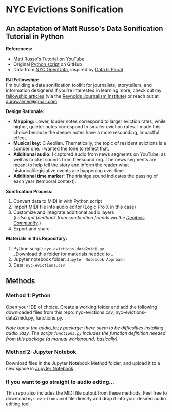 # NYC Evictions Sonification
## An adaptation of Matt Russo's Data Sonification Tutorial in Python

**References:**
* Matt Russo's [Tutorial](https://www.youtube.com/watch?v=DUdLRy8i9qI) on YouTube
* Original [Python script](https://github.com/SYSTEMSounds/sonification-tutorials/blob/main/data2midi-part1.py) on GitHub
* Data from [NYC OpenData](https://data.cityofnewyork.us/City-Government/Evictions/6z8x-wfk4/data_preview ), inspired by [Data Is Plural](https://www.data-is-plural.com/archive/2024-09-25-edition/)

**RJI Fellowship:**  
I'm building a data sonification toolkit for journalists, storytellers, and information designers! If you're interested in learning more, check out my [fellowship articles](https://rjionline.org/person/auralee-walmer/) (via the [Reynolds Journalism Institute](https://rjionline.org/)) or reach out at aurawalmer@gmail.com.

**Design Rationale:**
* **Mapping:** Lower, louder notes correspond to larger eviction rates, while higher, quieter notes correspond to smaller eviction rates. I made this choice because the deeper notes have a more resounding, impactful effect.
* **Musical key:** C Aeolian. Thematically, the topic of resident evictions is a somber one. I wanted the tone to reflect that.
* **Additional audio:** I captured audio from news segments on YouTube, as well as cricket sounds from freesound.org. The news segments are meant to help tell the story and inform the reader what historical/legislative events are happening over time.
* **Additional time marker:** The trianlge sound indicates the passing of each year (temporal context).

**Sonification Process:**
1. Convert data to MIDI in with Python script
2. Import MIDI file into audio editor (Logic Pro X in this case)
3. Customize and integrate additional audio layers  
(_I also got feedback from sonification friends via the [Decibels Community](https://decibels.community/)_.)
4. Export and share

**Materials in this Repository:**
1.  Python script: `nyc-evictions-data2midi.py`  
_Download this folder for materials needed to _
3.  Jupyter notebook folder: `Jupyter Notebook Approach`
4.  Data: `nyc-evictions.csv`

## Methods

### Method 1: Python  
Open your IDE of choice. Create a working folder and add the following downloaded files from this repo: nyc-evictions.csv, nyc-evictions-data2midi.py, functions.py.  

_Note about the audio_lazy package: there seem to be difficulties installing audio_lazy. The script `functions.py` includes the function definition needed from this package (a manual workaround, basically)._

### Method 2: Jupyter Notebok
Download files in the Jupyter Notebook Method folder, and upload it to a new space in [Jupyter Notebook](https://jupyter.org/try). 

### If you want to go straight to audio edting...
This repo also includes the MIDI file output from these methods. Feel free to download `nyc-evictions.mid` file direclty and drop it into your desired audio editing tool. 



